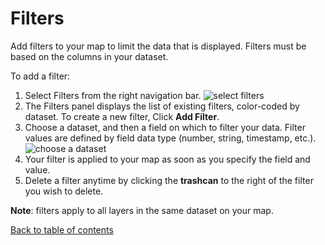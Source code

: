 # Filters

Add filters to your map to limit the data that is displayed. Filters must be based on the columns in your dataset.

To add a filter:

1. Select Filters from the right navigation bar. ![select filters](https://d1a3f4spazzrp4.cloudfront.net/kepler.gl/documentation/image1.png)
2. The Filters panel displays the list of existing filters, color-coded by dataset. To create a new filter, Click **Add Filter**.
3. Choose a dataset, and then a field on which to filter your data. Filter values are defined by field data type \(number, string, timestamp, etc.\). ![choose a dataset](https://d1a3f4spazzrp4.cloudfront.net/kepler.gl/documentation/image29.png)
4. Your filter is applied to your map as soon as you specify the field and value.
5. Delete a filter anytime by clicking the **trashcan** to the right of the filter you wish to delete.

**Note**: filters apply to all layers in the same dataset on your map.

[Back to table of contents](a-introduction.md)

